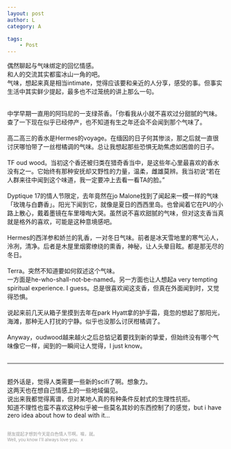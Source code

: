 ```yaml
---
layout: post
author: L
category: A

tags:
    - Post
---
```


偶然聊起与气味绑定的回忆情感。<br>
和人的交流其实都蛮冰山一角的吧。<br>
气味，想起来真是相当intimate，觉得应该要和亲近的人分享，感受的事。但事实生活中其实鲜少提起，最多也不过笼统的讲上那么一句。<br>
 <br>


中学早期一直用的阿玛尼的一支绿茶香。「你看我从小就不喜欢过分甜腻的气味。<br>
查了一下现在似乎已经停产，也不知道有生之年还会不会闻到那个气味了。<br>
 <br>
高二高三的香水是Hermes的voyage。在缅因的日子何其惨淡，那之后就一直很讨厌哪怕带了一丝柑橘调的气味。总让我想起那些恐惧无助焦虑如困兽的日子。<br>
 <br>
TF oud wood。当初这个香还被归类在猎奇香当中，是这些年心里最喜欢的香水没有之一。它始终有那种安抚却又野性的力量，温柔，雌雄莫辨。我当初说“若在人群来往中闻到这个味道，我一定要冲上去看一看TA的脸。”<br>
 <br>
Dyptique 17的情人节限定，去年竟然在jo Malone找到了闻起来一模一样的气味「玫瑰与白麝香」。阳光下闻到它，就像是夏日的西西里岛。也曾闻着它在PU的小路上散心，戴着墨镜在车里嚎啕大哭。虽然说不喜欢甜腻的气味，但对这支香当真就是格外的喜欢，可能是这种意境感吧。<br>
 <br>
Hermes的西洋参和娇兰的乳香，一对冬日气味。前者是冰天雪地里的寒气沁人，泠冽，清净。后者是木屋里烟雾缭绕的熏香，神秘，让人头晕目眩。都是那无尽的冬日。<br>
 <br>
Terra。突然不知道要如何叙述这个气味。<br>
一方面是he-who-shall-not-be-named。另一方面也让人想起a very tempting spiritual experience. I guess。总是很喜欢闻这支香，但真在外面闻到时，又觉得恐惧。<br>
 <br>
说起来前几天从箱子里摸到去年在park Hyatt拿的护手霜，竟忽的想起了那阳光，海滩，那种无人打扰的宁静。似乎也没那么讨厌柑橘调了。<br>
 <br>
Anyway，oudwood越来越火之后总惦记着要找到新的挚爱，但始终没有哪个气味像它一样，闻到的一瞬间让人觉得，I just know。<br>
<br>
* * *
<br>
题外话是，觉得人类需要一些新的scifi了啊。想象力。<br>
这两天也在想自己情感上的一些地域偏见。<br>
说出来我都觉得离谱，但对某地人真的有种条件反射式的生理性抗拒。<br>
知道不理性也蛮不喜欢这种似乎被一些莫名其妙的东西控制了的感觉，but i have zero idea about how to deal with it...  <br>
<br>
<p style = "font-size:10px;color:#999999">朋友提起才想到今天是白色情人节啊。嘛，就。<br>
Well, you know I'll always love you.  x<br></p>



